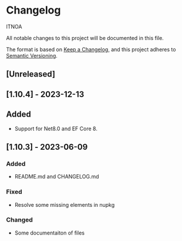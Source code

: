 ﻿# Changelog

ITNOA

All notable changes to this project will be documented in this file.

The format is based on [Keep a Changelog](https://keepachangelog.com/en/1.0.0/),
and this project adheres to [Semantic Versioning](https://semver.org/spec/v2.0.0.html).

## [Unreleased]

## [1.10.4] - 2023-12-13

## Added

- Support for Net8.0 and EF Core 8.

## [1.10.3] - 2023-06-09

### Added

- README.md and CHANGELOG.md

### Fixed

- Resolve some missing elements in nupkg


### Changed

- Some documentaiton of files
